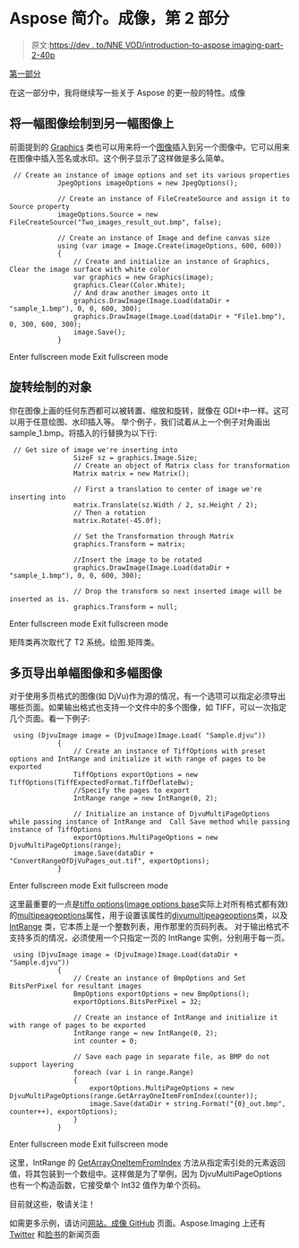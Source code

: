 # Aspose 简介。成像，第 2 部分

> 原文:[https://dev . to/NNE VOD/introduction-to-aspose imaging-part-2-40p](https://dev.to/nnevod/introduction-to-asposeimaging-part-2-40p)

[第一部分](https://dev.to/nnevod/introduction-to-asposeimaging-8jd)

在这一部分中，我将继续写一些关于 Aspose 的更一般的特性。成像

## 将一幅图像绘制到另一幅图像上

前面提到的 [Graphics](https://apireference.aspose.com/net/imaging/aspose.imaging/graphics) 类也可以用来将一个[图像](https://apireference.aspose.com/net/imaging/aspose.imaging/image)插入到另一个图像中。它可以用来在图像中插入签名或水印。这个例子显示了这样做是多么简单。

```
 // Create an instance of image options and set its various properties
            JpegOptions imageOptions = new JpegOptions();

            // Create an instance of FileCreateSource and assign it to Source property
            imageOptions.Source = new FileCreateSource("Two_images_result_out.bmp", false);

            // Create an instance of Image and define canvas size
            using (var image = Image.Create(imageOptions, 600, 600))
            {
                // Create and initialize an instance of Graphics, Clear the image surface with white color 
                var graphics = new Graphics(image);
                graphics.Clear(Color.White);
                // And draw another images onto it
                graphics.DrawImage(Image.Load(dataDir + "sample_1.bmp"), 0, 0, 600, 300);
                graphics.DrawImage(Image.Load(dataDir + "File1.bmp"), 0, 300, 600, 300);
                image.Save();
            } 
```

Enter fullscreen mode Exit fullscreen mode

## 旋转绘制的对象

你在图像上画的任何东西都可以被转置、缩放和旋转，就像在 GDI+中一样。这可以用于任意绘图、水印插入等。
举个例子，我们试着从上一个例子对角画出 sample_1.bmp。将插入的行替换为以下行:

```
 // Get size of image we're inserting into
                SizeF sz = graphics.Image.Size;
                // Create an object of Matrix class for transformation
                Matrix matrix = new Matrix();

                // First a translation to center of image we're inserting into 
                matrix.Translate(sz.Width / 2, sz.Height / 2);
                // Then a rotation 
                matrix.Rotate(-45.0f);

                // Set the Transformation through Matrix
                graphics.Transform = matrix;

                //Insert the image to be rotated
                graphics.DrawImage(Image.Load(dataDir + "sample_1.bmp"), 0, 0, 600, 300);

                // Drop the transform so next inserted image will be inserted as is.
                graphics.Transform = null; 
```

Enter fullscreen mode Exit fullscreen mode

矩阵类再次取代了 T2 系统。绘图.矩阵类。

## 多页导出单幅图像和多幅图像

对于使用多页格式的图像(如 DjVu)作为源的情况，有一个选项可以指定必须导出哪些页面。如果输出格式也支持一个文件中的多个图像，如 TIFF，可以一次指定几个页面。看一下例子:

```
 using (DjvuImage image = (DjvuImage)Image.Load( "Sample.djvu"))
            {
                // Create an instance of TiffOptions with preset options and IntRange and initialize it with range of pages to be exported
                TiffOptions exportOptions = new TiffOptions(TiffExpectedFormat.TiffDeflateBw);
                //Specify the pages to export
                IntRange range = new IntRange(0, 2);

                // Initialize an instance of DjvuMultiPageOptions while passing instance of IntRange and  Call Save method while passing instance of TiffOptions
                exportOptions.MultiPageOptions = new DjvuMultiPageOptions(range);
                image.Save(dataDir + "ConvertRangeOfDjVuPages_out.tif", exportOptions);
            } 
```

Enter fullscreen mode Exit fullscreen mode

这里最重要的一点是[tiffo options](https://apireference.aspose.com/net/imaging/aspose.imaging.imageoptions/tiffoptions)([image options base](https://apireference.aspose.com/net/imaging/aspose.imaging/imageoptionsbase)实际上对所有格式都有效)的[multipeageoptions](https://apireference.aspose.com/net/imaging/aspose.imaging.imageoptions/multipageoptions)属性，用于设置该属性的[djvumultipeageoptions](https://apireference.aspose.com/net/imaging/aspose.imaging.imageoptions/djvumultipageoptions)类，以及 [IntRange](https://apireference.aspose.com/net/imaging/aspose.imaging/intrange) 类，它本质上是一个整数列表，用作那里的页码列表。
对于输出格式不支持多页的情况，必须使用一个只指定一页的 IntRange 实例，分别用于每一页。

```
 using (DjvuImage image = (DjvuImage)Image.Load(dataDir + "Sample.djvu"))
            {
                // Create an instance of BmpOptions and Set BitsPerPixel for resultant images
                BmpOptions exportOptions = new BmpOptions();
                exportOptions.BitsPerPixel = 32;

                // Create an instance of IntRange and initialize it with range of pages to be exported
                IntRange range = new IntRange(0, 2);
                int counter = 0;

                // Save each page in separate file, as BMP do not support layering
                foreach (var i in range.Range)
                {
                    exportOptions.MultiPageOptions = new DjvuMultiPageOptions(range.GetArrayOneItemFromIndex(counter));
                    image.Save(dataDir + string.Format("{0}_out.bmp", counter++), exportOptions);
                }
            } 
```

Enter fullscreen mode Exit fullscreen mode

这里，IntRange 的 [GetArrayOneItemFromIndex](https://apireference.aspose.com/net/imaging/aspose.imaging/intrange/methods/getarrayoneitemfromindex) 方法从指定索引处的元素返回值，将其包装到一个数组中。这样做是为了举例，因为 DjvuMultiPageOptions 也有一个构造函数，它接受单个 Int32 值作为单个页码。

目前就这些，敬请关注！

如需更多示例，请访问[网站。成像 GitHub](https://github.com/aspose-imaging) 页面。Aspose.Imaging 上还有 [Twitter](https://twitter.com/Asposeimaging) 和[脸书](https://www.facebook.com/AsposeImaging)的新闻页面